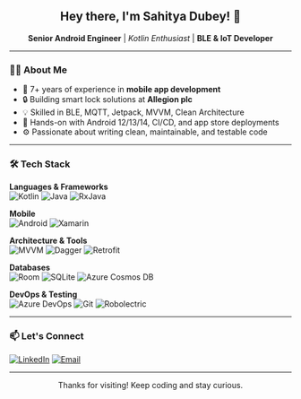 <h2 align="center">Hey there, I'm Sahitya Dubey! 👋</h2>
<p align="center">
  <strong>Senior Android Engineer</strong> | <em>Kotlin Enthusiast</em> | <strong>BLE & IoT Developer</strong>
</p>

---

### 👨‍💻 About Me
- 🧠 7+ years of experience in **mobile app development**
- 🔒 Building smart lock solutions at **Allegion plc**
- 💡 Skilled in BLE, MQTT, Jetpack, MVVM, Clean Architecture
- 📱 Hands-on with Android 12/13/14, CI/CD, and app store deployments
- ⚙️ Passionate about writing clean, maintainable, and testable code

---

### 🛠️ Tech Stack

**Languages & Frameworks**  
![Kotlin](https://img.shields.io/badge/Kotlin-7F52FF?style=flat&logo=kotlin&logoColor=white)
![Java](https://img.shields.io/badge/Java-007396?style=flat&logo=java&logoColor=white)
![RxJava](https://img.shields.io/badge/RxJava-B7178C?style=flat&logo=reactivex&logoColor=white)

**Mobile**  
![Android](https://img.shields.io/badge/Android-3DDC84?style=flat&logo=android&logoColor=white)
![Xamarin](https://img.shields.io/badge/Xamarin-3498DB?style=flat&logo=xamarin&logoColor=white)

**Architecture & Tools**  
![MVVM](https://img.shields.io/badge/MVVM-Architecture-green)
![Dagger](https://img.shields.io/badge/Dagger-FF6D00?style=flat&logo=google&logoColor=white)
![Retrofit](https://img.shields.io/badge/Retrofit-009688?style=flat)

**Databases**  
![Room](https://img.shields.io/badge/Room-DB-blue)
![SQLite](https://img.shields.io/badge/SQLite-003B57?style=flat&logo=sqlite&logoColor=white)
![Azure Cosmos DB](https://img.shields.io/badge/Cosmos--DB-0078D4?style=flat&logo=microsoftazure&logoColor=white)

**DevOps & Testing**  
![Azure DevOps](https://img.shields.io/badge/Azure_DevOps-0078D7?style=flat&logo=azuredevops&logoColor=white)
![Git](https://img.shields.io/badge/Git-F05032?style=flat&logo=git&logoColor=white)
![Robolectric](https://img.shields.io/badge/Robolectric-Unit--Test-lightgrey)

---

### 📫 Let's Connect

[![LinkedIn](https://img.shields.io/badge/LinkedIn-blue?style=flat&logo=linkedin&logoColor=white)](https://www.linkedin.com/in/sahityadubey)
[![Email](https://img.shields.io/badge/Gmail-Email-red?style=flat&logo=gmail&logoColor=white)](mailto:sahityadubey95@gmail.com)

---

<p align="center">Thanks for visiting! Keep coding and stay curious.</p>
